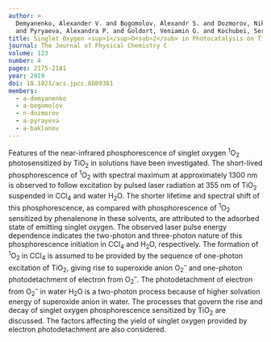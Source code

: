 ```yaml
---
author: > 
  Demyanenko, Alexander V. and Bogomolov, Alexandr S. and Dozmorov, Nikolay V. and Svyatova, Alexandra I. 
  and Pyryaeva, Alexandra P. and Goldort, Veniamin G. and Kochubei, Sergei A. and Baklanov, Alexey V.
title: Singlet Oxygen <sup>1</sup>O<sub>2</sub> in Photocatalysis on TiO<sub>2</sub>. Where Does It Come from?
journal: The Journal of Physical Chemistry C
volume: 123
number: 4
pages: 2175-2181
year: 2019
doi: 10.1021/acs.jpcc.8b09381
members:
  - a-demyanenko
  - a-bogomolov
  - n-dozmorov
  - a-pyrayeva
  - a-baklanov
---
```

Features of the near-infrared phosphorescence of singlet oxygen <sup>1</sup>O<sub>2</sub> photosensitized by 
TiO<sub>2</sub> in solutions have been investigated. The short-lived phosphorescence of <sup>1</sup>O<sub>2</sub> 
with spectral maximum at approximately 1300 nm is observed to follow excitation by pulsed laser radiation at 355 nm 
of TiO<sub>2</sub> suspended in CCl<sub>4</sub> and water H<sub>2</sub>O. The shorter lifetime and spectral shift 
of this phosphorescence, as compared with phosphorescence of <sup>1</sup>O<sub>2</sub> sensitized by phenalenone 
in these solvents, are attributed to the adsorbed state of emitting singlet oxygen. The observed laser pulse energy 
dependence indicates the two-photon and three-photon nature of this phosphorescence initiation in CCl<sub>4</sub> 
and H<sub>2</sub>O, respectively. The formation of <sup>1</sup>O<sub>2</sub> in CCl<sub>4</sub> 
is assumed to be provided by the sequence of one-photon excitation of TiO<sub>2</sub>, 
giving rise to superoxide anion O<sub>2</sub><sup>–</sup> and one-photon photodetachment 
of electron from O<sub>2</sub><sup>–</sup>. The photodetachment of electron from O<sub>2</sub><sup>–</sup> 
in water H<sub>2</sub>O is a two-photon process because of higher solvation energy of superoxide anion in water. 
The processes that govern the rise and decay of singlet oxygen phosphorescence sensitized by TiO<sub>2</sub> 
are discussed. The factors affecting the yield of singlet oxygen provided by electron photodetachment are also considered.
